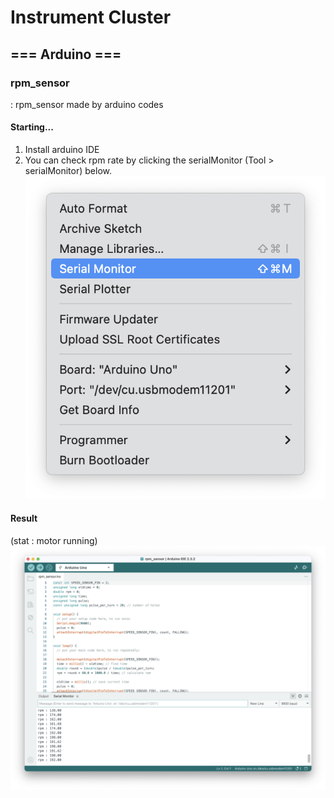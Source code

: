 # Instrument Cluster
## === Arduino ===
### rpm_sensor
: rpm_sensor made by arduino codes

#### Starting...
1. Install arduino IDE
2. You can check rpm rate by clicking the serialMonitor (Tool > serialMonitor) below.
![result](README/serialMonitor.png)


#### Result
(stat : motor running)
![serialMonitor](README/result.png)
